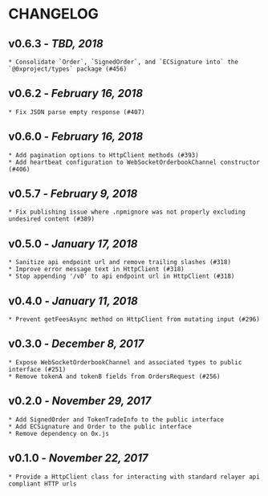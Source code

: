 # CHANGELOG

## v0.6.3 - _TBD, 2018_

    * Consolidate `Order`, `SignedOrder`, and `ECSignature into` the `@0xproject/types` package (#456)

## v0.6.2 - _February 16, 2018_

    * Fix JSON parse empty response (#407)

## v0.6.0 - _February 16, 2018_

    * Add pagination options to HttpClient methods (#393)
    * Add heartbeat configuration to WebSocketOrderbookChannel constructor (#406)

## v0.5.7 - _February 9, 2018_

    * Fix publishing issue where .npmignore was not properly excluding undesired content (#389)

## v0.5.0 - _January 17, 2018_

    * Sanitize api endpoint url and remove trailing slashes (#318)
    * Improve error message text in HttpClient (#318)
    * Stop appending '/v0' to api endpoint url in HttpClient (#318)

## v0.4.0 - _January 11, 2018_

    * Prevent getFeesAsync method on HttpClient from mutating input (#296)

## v0.3.0 - _December 8, 2017_

    * Expose WebSocketOrderbookChannel and associated types to public interface (#251)
    * Remove tokenA and tokenB fields from OrdersRequest (#256)

## v0.2.0 - _November 29, 2017_

    * Add SignedOrder and TokenTradeInfo to the public interface
    * Add ECSignature and Order to the public interface
    * Remove dependency on 0x.js

## v0.1.0 - _November 22, 2017_

    * Provide a HttpClient class for interacting with standard relayer api compliant HTTP urls
